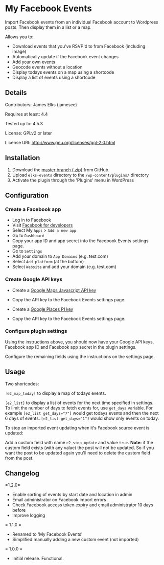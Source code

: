 # My Facebook Events
Import Facebook events from an individual Facebook account to Wordpress posts. Then display them in a list or a map.

Allows you to:
- Download events that you've RSVP'd to from Facebook (including image)
- Automatically update if the Facebook event changes
- Add your own events
- Geocode events without a location
- Display todays events on a map using a shortcode
- Display a list of events using a shortcode


## Details

Contributors: James Elks (jamesee)

Requires at least: 4.4

Tested up to: 4.5.3

License: GPLv2 or later

License URI: http://www.gnu.org/licenses/gpl-2.0.html


## Installation

1. Download the [master branch (.zip)](https://github.com/jameselks/my-facebook-events/archive/master.zip) from GitHub.
1. Upload `elks-events` directory to the `/wp-content/plugins/` directory
1. Activate the plugin through the 'Plugins' menu in WordPress

## Configuration

### Create a Facebook app

* Log in to Facebook
* Visit [Facebook for developers](https://developers.facebook.com/)
* Select My `Apps` > `Add a new app`
* Go to `Dashboard`
* Copy your app ID and app secret into the Facebook Events settings page.
* Go to `Settings`
* Add your domain to `App Domains` (e.g. test.com)
* Select `Add platform` (at the bottom)
* Select `Website` and add your domain (e.g. test.com)

### Create Google API keys

* Create a [Google Maps Javascript API key](https://developers.google.com/maps/documentation/javascript/get-api-key)
* Copy the API key to the Facebook Events settings page.

* Create a [Google Places PI key](https://developers.google.com/places/web-service/get-api-key#get_an_api_key)
* Copy the API key to the Facebook Events settings page.

### Configure plugin settings

Using the instructions above, you should now have your Google API keys, Facebook app ID and Facebook app secret in the plugin settings.

Configure the remaining fields using the instructions on the settings page.

## Usage

Two shortcodes:

`[e2_map_today]` to display a map of todays events.

`[e2_list]` to display a list of events for the next time specified in settings. To limit the number of days to fetch events for, use `get_days` variable. For example `[e2_list get_days="7"]` would get todays events and then the next 6 days of events. `[e2_list get_days="1"]` would show only events on today.

To stop an imported event updating when it's Facebook source event is updated:

Add a custom field with name `e2_stop_update` and value `true`. **Note:** if the custom field exists (with any value) the post will not be updated. So if you want the post to be updated again you'll need to delete the custom field from the post.

## Changelog

=1.2.0=
* Enable sorting of events by start date and location in admin
* Email administrator on Facebook import errors
* Check Facebook access token expiry and email administrator 10 days before
* Improve logging

= 1.1.0 =
* Renamed to 'My Facebook Events'
* Simplified manually adding a new custom event (not imported)

= 1.0.0 =
* Initial release. Functional.
